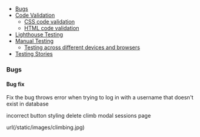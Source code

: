   
  
  * [Bugs](#bugs)
  * [Code Validation](#code-validation)
    * [CSS code validation](#css-code-validation)
    * [HTML code validation](#html-code-validation)
  * [Lighthouse Testing](#lighthouse-testing)
  * [Manual Testing](#manual-testing)
    * [Testing across different devices and browsers](#testing-across-different-devices-and-browsers)
  * [Testing Stories](#testing-stories)




### Bugs <a name="bugs"></a>

#### Bug fix

Fix the bug throws error when trying to log in with a username that doesn't exist in database

incorrect button styling delete climb modal sessions page


url(/static/images/climbing.jpg)